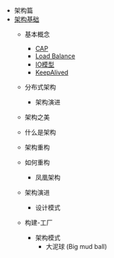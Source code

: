 * 架构篇
* [架构基础](/ArchitectureBase.md)
     * 基本概念
        * [CAP](/architecture/concept/CAP.md)
        * [Load Balance](/architecture/concept/LoadBalance.md)
        * [IO模型](/architecture/concept/IOModel.md)
        * [KeepAlived](/architecture/concept/keepAlived.md)
     * 分布式架构
       * 架构演进
        
     * 架构之美
     
     * 什么是架构    
   
     * 架构重构
   
   * 如何重构               
   
     * 凤凰架构
   
   * 架构演进 
   
     * 设计模式
   
   * 构建-工厂 
   
     * 架构模式
       * 大泥球 (Big mud ball) 